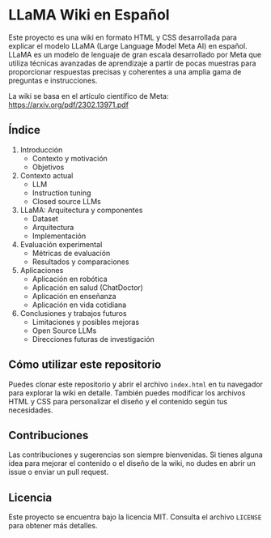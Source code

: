 # LLaMA Wiki en Español

Este proyecto es una wiki en formato HTML y CSS desarrollada para explicar el modelo LLaMA (Large Language Model Meta AI) en español. LLaMA es un modelo de lenguaje de gran escala desarrollado por Meta que utiliza técnicas avanzadas de aprendizaje a partir de pocas muestras para proporcionar respuestas precisas y coherentes a una amplia gama de preguntas e instrucciones.

La wiki se basa en el artículo científico de Meta: https://arxiv.org/pdf/2302.13971.pdf

## Índice

1. Introducción
   - Contexto y motivación
   - Objetivos
2. Contexto actual
   - LLM
   - Instruction tuning
   - Closed source LLMs
3. LLaMA: Arquitectura y componentes
   - Dataset
   - Arquitectura
   - Implementación
4. Evaluación experimental
   - Métricas de evaluación
   - Resultados y comparaciones
5. Aplicaciones
   - Aplicación en robótica
   - Aplicación en salud (ChatDoctor)
   - Aplicación en enseñanza
   - Aplicación en vida cotidiana
6. Conclusiones y trabajos futuros
   - Limitaciones y posibles mejoras
   - Open Source LLMs
   - Direcciones futuras de investigación

## Cómo utilizar este repositorio

Puedes clonar este repositorio y abrir el archivo `index.html` en tu navegador para explorar la wiki en detalle. También puedes modificar los archivos HTML y CSS para personalizar el diseño y el contenido según tus necesidades.

## Contribuciones

Las contribuciones y sugerencias son siempre bienvenidas. Si tienes alguna idea para mejorar el contenido o el diseño de la wiki, no dudes en abrir un issue o enviar un pull request.

## Licencia

Este proyecto se encuentra bajo la licencia MIT. Consulta el archivo `LICENSE` para obtener más detalles.
